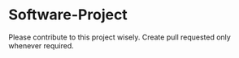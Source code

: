 # Software-Project
Please contribute to this project wisely.
Create pull requested only whenever required.
